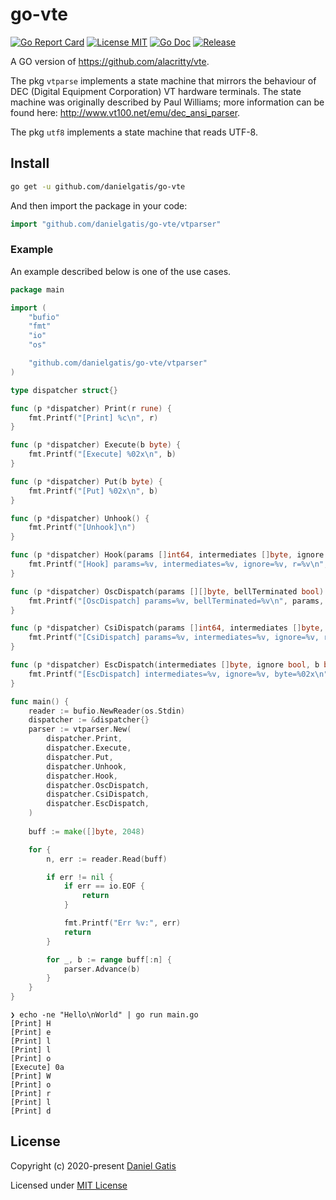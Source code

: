 # go-vte

[![Go Report Card](https://goreportcard.com/badge/github.com/danielgatis/go-vte?style=flat-square)](https://goreportcard.com/report/github.com/danielgatis/go-vte)
[![License MIT](https://img.shields.io/badge/license-MIT-blue.svg)](https://raw.githubusercontent.com/danielgatis/go-vte/master/LICENSE)
[![Go Doc](https://img.shields.io/badge/godoc-reference-blue.svg?style=flat-square)](https://godoc.org/github.com/danielgatis/go-vte)
[![Release](https://img.shields.io/github/release/danielgatis/go-vte.svg?style=flat-square)](https://github.com/danielgatis/go-vte/releases/latest)

A GO version of https://github.com/alacritty/vte.

The pkg `vtparse` implements a state machine that mirrors the behaviour of DEC (Digital Equipment Corporation) VT hardware terminals. The state machine was originally described by Paul Williams; more information can be found here: http://www.vt100.net/emu/dec_ansi_parser.

The pkg `utf8` implements a state machine that reads UTF-8.

## Install

```bash
go get -u github.com/danielgatis/go-vte
```

And then import the package in your code:

```go
import "github.com/danielgatis/go-vte/vtparser"
```

### Example

An example described below is one of the use cases.

```go
package main

import (
	"bufio"
	"fmt"
	"io"
	"os"

	"github.com/danielgatis/go-vte/vtparser"
)

type dispatcher struct{}

func (p *dispatcher) Print(r rune) {
	fmt.Printf("[Print] %c\n", r)
}

func (p *dispatcher) Execute(b byte) {
	fmt.Printf("[Execute] %02x\n", b)
}

func (p *dispatcher) Put(b byte) {
	fmt.Printf("[Put] %02x\n", b)
}

func (p *dispatcher) Unhook() {
	fmt.Printf("[Unhook]\n")
}

func (p *dispatcher) Hook(params []int64, intermediates []byte, ignore bool, r rune) {
	fmt.Printf("[Hook] params=%v, intermediates=%v, ignore=%v, r=%v\n", params, intermediates, ignore, r)
}

func (p *dispatcher) OscDispatch(params [][]byte, bellTerminated bool) {
	fmt.Printf("[OscDispatch] params=%v, bellTerminated=%v\n", params, bellTerminated)
}

func (p *dispatcher) CsiDispatch(params []int64, intermediates []byte, ignore bool, r rune) {
	fmt.Printf("[CsiDispatch] params=%v, intermediates=%v, ignore=%v, r=%v\n", params, intermediates, ignore, r)
}

func (p *dispatcher) EscDispatch(intermediates []byte, ignore bool, b byte) {
	fmt.Printf("[EscDispatch] intermediates=%v, ignore=%v, byte=%02x\n", intermediates, ignore, b)
}

func main() {
	reader := bufio.NewReader(os.Stdin)
	dispatcher := &dispatcher{}
	parser := vtparser.New(
		dispatcher.Print,
		dispatcher.Execute,
		dispatcher.Put,
		dispatcher.Unhook,
		dispatcher.Hook,
		dispatcher.OscDispatch,
		dispatcher.CsiDispatch,
		dispatcher.EscDispatch,
	)
	
	buff := make([]byte, 2048)

	for {
		n, err := reader.Read(buff)

		if err != nil {
			if err == io.EOF {
				return
			}

			fmt.Printf("Err %v:", err)
			return
		}

		for _, b := range buff[:n] {
			parser.Advance(b)
		}
	}
}

```


```
❯ echo -ne "Hello\nWorld" | go run main.go
[Print] H
[Print] e
[Print] l
[Print] l
[Print] o
[Execute] 0a
[Print] W
[Print] o
[Print] r
[Print] l
[Print] d
```


## License

Copyright (c) 2020-present [Daniel Gatis](https://github.com/danielgatis)

Licensed under [MIT License](./LICENSE)

